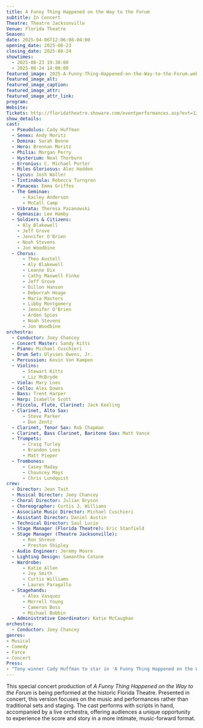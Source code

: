 ```yaml
---
title: A Funny Thing Happened on the Way to the Forum
subtitle: In Concert
Theatre: Theatre Jacksonville
Venue: Florida Theatre
Season: 
date: 2025-04-06T12:06:08-04:00
opening_date: 2025-08-23
closing_date: 2025-08-24
showtimes:
  - 2025-08-23 19:30:00
  - 2025-08-24 14:00:00
featured_image: 2025-A-Funny-Thing-Happened-on-the-Way-to-the-Forum.webp
featured_image_alt: 
featured_image_caption: 
featured_image_attr: 
featured_image_attr_link: 
program:
Website: 
Tickets: http://floridatheatre.showare.com/eventperformances.asp?evt=1377&utm_source=jaxplays
show_details: 
cast:
  - Pseudolus: Cady Huffman
  - Senex: Andy Moritz
  - Domina: Sarah Boone
  - Hero: Brennan Moritz
  - Philia: Morgan Perry
  - Hysterium: Neal Thorburn
  - Erronius: C. Michael Porter
  - Miles Gloriosus: Alec Hadden
  - Lycus: Josh Waller
  - Tintinabula: Rebecca Turngren
  - Panacea: Emma Griffes
  - The Geminae:
      - Kailey Anderson
      - McCall Camp
  - Vibrata: Theresa Pazanowski
  - Gymnasia: Lee Hamby
  - Soldiers & Citizens:
    - Aly Blakewell
    - Jeff Grove
    - Jennifer O'Brien
    - Noah Stevens
    - Jon Woodbine
  - Chorus:
      - Theo Austell
      - Aly Blakewell
      - Leanne Dix
      - Cathy Maxwell Finke
      - Jeff Grove
      - Dillon Hanson
      - Deborrah Hoage
      - Maria Masters
      - Libby Montgomery
      - Jennifer O'Brien
      - Arden Spies
      - Noah Stevens
      - Jon Woodbine
orchestra:
  - Conductor: Joey Chancey
  - Concert Master: Sandy Kitts
  - Piano: Michael Cuschieri
  - Drum Set: Ulysses Owens, Jr.
  - Percussion: Kevin Von Kampen
  - Violins:
      - Stewart Kitts
      - Liz McBryde
  - Viola: Mary Loos
  - Cello: Alex Downs
  - Bass: Trent Harper
  - Harp: Isabelle Scott
  - Piccolo, Flute, Clarinet: Jack Keeling
  - Clarinet, Alto Sax:
      - Steve Parker
      - Don Zentz
  - Clarinet, Tenor Sax: Rob Chapman
  - Clarinet, Bass Clarinet, Baritone Sax: Matt Vance
  - Trumpets:
      - Craig Turley
      - Brandon Loos
      - Matt Pieper
  - Trombones:
      - Casey Maday
      - Chauncey Mays
      - Chris Lundquist
crew:
  - Director: Jean Tait
  - Musical Director: Joey Chancey
  - Choral Director: Julian Bryson
  - Choreographer: Curtis J. Williams
  - Associate Music Director: Michael Cuschieri
  - Assistant Director: Daniel Austin
  - Technical Director: Saul Lucio
  - Stage Manager (Florida Theatre): Eric Stanfield
  - Stage Manager (Theatre Jacksonville):
      - Ron Shreve
      - Preston Shipley
  - Audio Engineer: Jeremy Moore
  - Lighting Design: Samantha Catone
  - Wardrobe:
      - Katie Allen
      - Joy Smith
      - Curtis Williams
      - Lauren Paragallo
  - Stagehands:
      - Alex Vasquez
      - Merrell Young
      - Cameron Boss
      - Michael Bobbin
  - Administrative Coordinator: Katie McCaughan
orchestra:
  - Conductor: Joey Chancey
genres: 
- Musical
- Comedy
- Farce 
- Concert
Press:
- "Tony winner Cady Huffman to star in 'A Funny Thing Happened on the Way to the Forum' in concert at the Florida Theatre | JaxPlays News": /news/2025/04/06/tony-winner-cady-huffman-to-star-in-a-funny-thing-happened-on-the-way-to-the-forum-in-concert-at-the-florida-theatre/
---
```

This special concert production of *A Funny Thing Happened on the Way to the Forum* is being performed at the historic Florida Theatre. Presented in concert, this version focuses on the music and performances rather than traditional sets and staging. The cast performs with scripts in hand, accompanied by a live orchestra, offering audiences a unique opportunity to experience the score and story in a more intimate, music-forward format.